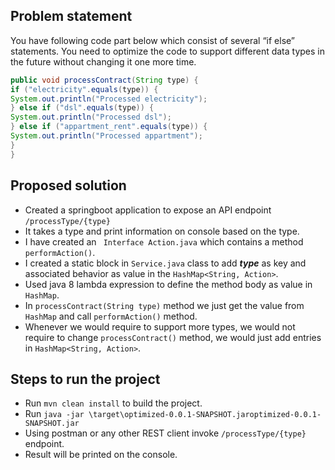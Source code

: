 ## Problem statement

You have following code part below which consist of several “if else” statements. You
need to optimize the code to support different data types in the future without
changing it one more time.

````java
public void processContract(String type) {
if ("electricity".equals(type)) {
System.out.println("Processed electricity");
} else if ("dsl".equals(type)) {
System.out.println("Processed dsl");
} else if ("appartment_rent".equals(type)) {
System.out.println("Processed appartment");
}
}
````
## Proposed solution

- Created a springboot application to expose an API endpoint ````/processType/{type}````
- It takes a type and print information on console based on the type.
- I have created an ```` Interface Action.java```` which contains a method  ````performAction()````.
- I created a static block in ````Service.java```` class to add _**type**_ as key and associated behavior as value in the ````HashMap<String, Action>````.
- Used java 8 lambda expression to define the method body as value in ````HashMap````.
- In ````processContract(String type)```` method we just get the value from ````HashMap```` and call ````performAction()```` method.
- Whenever we would require to support more types, we would not require to change ````processContract()```` method, we would just add entries in ````HashMap<String, Action>````.

## Steps to run the project
- Run ```mvn clean install``` to build the project.
- Run ````java -jar \target\optimized-0.0.1-SNAPSHOT.jaroptimized-0.0.1-SNAPSHOT.jar````
- Using postman or any other REST client invoke ````/processType/{type}```` endpoint.
- Result will be printed on the console.
